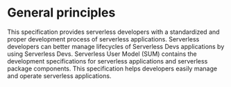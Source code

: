 # General principles

This specification provides serverless developers with a standardized and proper development process of serverless applications. Serverless developers can better manage lifecycles of Serverless Devs applications by using Serverless Devs. Serverless User Model (SUM) contains the development specifications for serverless applications and serverless package components. This specification helps developers easily manage and operate serverless applications. 